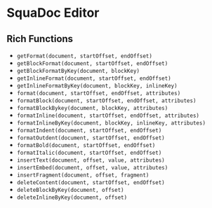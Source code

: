 # SquaDoc Editor

## Rich Functions

 * `getFormat(document, startOffset, endOffset)`
 * `getBlockFormat(document, startOffset, endOffset)`
 * `getBlockFormatByKey(document, blockKey)`
 * `getInlineFormat(document, startOffset, endOffset)`
 * `getInlineFormatByKey(document, blockKey, inlineKey)`
 * `format(document, startOffset, endOffset, attributes)`
 * `formatBlock(document, startOffset, endOffset, attributes)`
 * `formatBlockBykey(document, blockKey, attributes)`
 * `formatInline(document, startOffset, endOffset, attributes)`
 * `formatInlineByKey(document, blockKey, inlineKey, attributes)`
 * `formatIndent(document, startOffset, endOffset)`
 * `formatOutdent(document, startOffset, endOffset)`
 * `formatBold(document, startOffset, endOffset)`
 * `formatItalic(document, startOffset, endOffset)`
 * `insertText(document, offset, value, attributes)`
 * `insertEmbed(document, offset, value, attributes)`
 * `insertFragment(document, offset, fragment)`
 * `deleteContent(document, startOffset, endOffset)`
 * `deleteBlockByKey(document, offset)`
 * `deleteInlineByKey(document, offset)`
